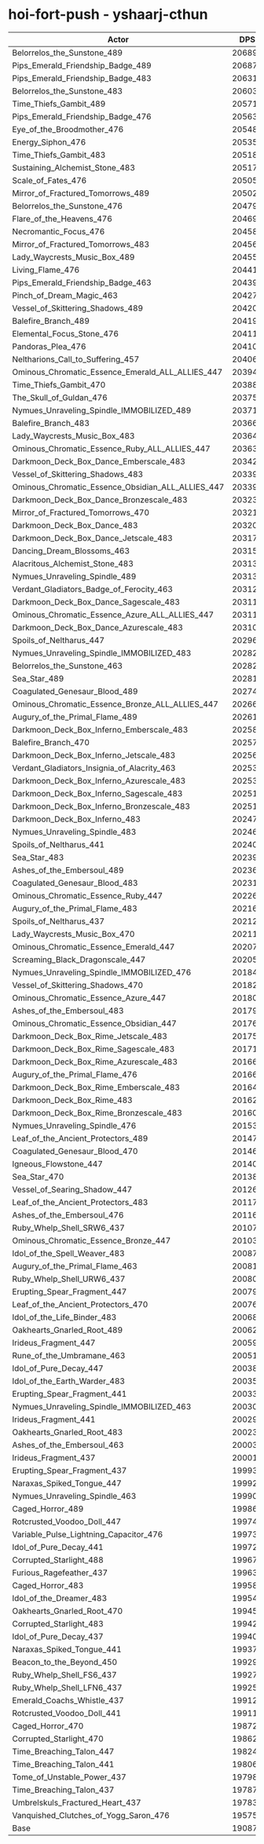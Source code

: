 # hoi-fort-push - yshaarj-cthun
| Actor | DPS | Increase |
|---|:---:|:---:|
|Belorrelos_the_Sunstone_489|206891|8.39%|
|Pips_Emerald_Friendship_Badge_489|206879|8.38%|
|Pips_Emerald_Friendship_Badge_483|206312|8.09%|
|Belorrelos_the_Sunstone_483|206037|7.94%|
|Time_Thiefs_Gambit_489|205711|7.77%|
|Pips_Emerald_Friendship_Badge_476|205636|7.73%|
|Eye_of_the_Broodmother_476|205482|7.65%|
|Energy_Siphon_476|205355|7.58%|
|Time_Thiefs_Gambit_483|205181|7.49%|
|Sustaining_Alchemist_Stone_483|205174|7.49%|
|Scale_of_Fates_476|205058|7.43%|
|Mirror_of_Fractured_Tomorrows_489|205026|7.41%|
|Belorrelos_the_Sunstone_476|204792|7.29%|
|Flare_of_the_Heavens_476|204694|7.24%|
|Necromantic_Focus_476|204581|7.18%|
|Mirror_of_Fractured_Tomorrows_483|204565|7.17%|
|Lady_Waycrests_Music_Box_489|204552|7.16%|
|Living_Flame_476|204412|7.09%|
|Pips_Emerald_Friendship_Badge_463|204391|7.08%|
|Pinch_of_Dream_Magic_463|204275|7.02%|
|Vessel_of_Skittering_Shadows_489|204206|6.98%|
|Balefire_Branch_489|204192|6.97%|
|Elemental_Focus_Stone_476|204113|6.93%|
|Pandoras_Plea_476|204102|6.93%|
|Neltharions_Call_to_Suffering_457|204067|6.91%|
|Ominous_Chromatic_Essence_Emerald_ALL_ALLIES_447|203946|6.85%|
|Time_Thiefs_Gambit_470|203889|6.82%|
|The_Skull_of_Guldan_476|203751|6.74%|
|Nymues_Unraveling_Spindle_IMMOBILIZED_489|203710|6.72%|
|Balefire_Branch_483|203666|6.70%|
|Lady_Waycrests_Music_Box_483|203648|6.69%|
|Ominous_Chromatic_Essence_Ruby_ALL_ALLIES_447|203632|6.68%|
|Darkmoon_Deck_Box_Dance_Emberscale_483|203423|6.57%|
|Vessel_of_Skittering_Shadows_483|203392|6.56%|
|Ominous_Chromatic_Essence_Obsidian_ALL_ALLIES_447|203391|6.56%|
|Darkmoon_Deck_Box_Dance_Bronzescale_483|203231|6.47%|
|Mirror_of_Fractured_Tomorrows_470|203219|6.47%|
|Darkmoon_Deck_Box_Dance_483|203204|6.46%|
|Darkmoon_Deck_Box_Dance_Jetscale_483|203174|6.44%|
|Dancing_Dream_Blossoms_463|203154|6.43%|
|Alacritous_Alchemist_Stone_483|203133|6.42%|
|Nymues_Unraveling_Spindle_489|203132|6.42%|
|Verdant_Gladiators_Badge_of_Ferocity_463|203121|6.41%|
|Darkmoon_Deck_Box_Dance_Sagescale_483|203119|6.41%|
|Ominous_Chromatic_Essence_Azure_ALL_ALLIES_447|203119|6.41%|
|Darkmoon_Deck_Box_Dance_Azurescale_483|203102|6.40%|
|Spoils_of_Neltharus_447|202968|6.33%|
|Nymues_Unraveling_Spindle_IMMOBILIZED_483|202829|6.26%|
|Belorrelos_the_Sunstone_463|202825|6.26%|
|Sea_Star_489|202817|6.25%|
|Coagulated_Genesaur_Blood_489|202747|6.22%|
|Ominous_Chromatic_Essence_Bronze_ALL_ALLIES_447|202669|6.18%|
|Augury_of_the_Primal_Flame_489|202619|6.15%|
|Darkmoon_Deck_Box_Inferno_Emberscale_483|202589|6.14%|
|Balefire_Branch_470|202572|6.13%|
|Darkmoon_Deck_Box_Inferno_Jetscale_483|202564|6.12%|
|Verdant_Gladiators_Insignia_of_Alacrity_463|202538|6.11%|
|Darkmoon_Deck_Box_Inferno_Azurescale_483|202535|6.11%|
|Darkmoon_Deck_Box_Inferno_Sagescale_483|202517|6.10%|
|Darkmoon_Deck_Box_Inferno_Bronzescale_483|202512|6.09%|
|Darkmoon_Deck_Box_Inferno_483|202475|6.08%|
|Nymues_Unraveling_Spindle_483|202464|6.07%|
|Spoils_of_Neltharus_441|202408|6.04%|
|Sea_Star_483|202393|6.03%|
|Ashes_of_the_Embersoul_489|202362|6.02%|
|Coagulated_Genesaur_Blood_483|202314|5.99%|
|Ominous_Chromatic_Essence_Ruby_447|202260|5.96%|
|Augury_of_the_Primal_Flame_483|202164|5.91%|
|Spoils_of_Neltharus_437|202122|5.89%|
|Lady_Waycrests_Music_Box_470|202111|5.88%|
|Ominous_Chromatic_Essence_Emerald_447|202074|5.87%|
|Screaming_Black_Dragonscale_447|202054|5.85%|
|Nymues_Unraveling_Spindle_IMMOBILIZED_476|201842|5.74%|
|Vessel_of_Skittering_Shadows_470|201827|5.74%|
|Ominous_Chromatic_Essence_Azure_447|201802|5.72%|
|Ashes_of_the_Embersoul_483|201797|5.72%|
|Ominous_Chromatic_Essence_Obsidian_447|201765|5.70%|
|Darkmoon_Deck_Box_Rime_Jetscale_483|201756|5.70%|
|Darkmoon_Deck_Box_Rime_Sagescale_483|201715|5.68%|
|Darkmoon_Deck_Box_Rime_Azurescale_483|201669|5.65%|
|Augury_of_the_Primal_Flame_476|201663|5.65%|
|Darkmoon_Deck_Box_Rime_Emberscale_483|201649|5.64%|
|Darkmoon_Deck_Box_Rime_483|201624|5.63%|
|Darkmoon_Deck_Box_Rime_Bronzescale_483|201607|5.62%|
|Nymues_Unraveling_Spindle_476|201536|5.58%|
|Leaf_of_the_Ancient_Protectors_489|201475|5.55%|
|Coagulated_Genesaur_Blood_470|201467|5.55%|
|Igneous_Flowstone_447|201403|5.51%|
|Sea_Star_470|201388|5.51%|
|Vessel_of_Searing_Shadow_447|201263|5.44%|
|Leaf_of_the_Ancient_Protectors_483|201177|5.40%|
|Ashes_of_the_Embersoul_476|201164|5.39%|
|Ruby_Whelp_Shell_SRW6_437|201076|5.34%|
|Ominous_Chromatic_Essence_Bronze_447|201033|5.32%|
|Idol_of_the_Spell_Weaver_483|200876|5.24%|
|Augury_of_the_Primal_Flame_463|200810|5.20%|
|Ruby_Whelp_Shell_URW6_437|200802|5.20%|
|Erupting_Spear_Fragment_447|200794|5.19%|
|Leaf_of_the_Ancient_Protectors_470|200762|5.18%|
|Idol_of_the_Life_Binder_483|200681|5.14%|
|Oakhearts_Gnarled_Root_489|200621|5.10%|
|Irideus_Fragment_447|200592|5.09%|
|Rune_of_the_Umbramane_463|200517|5.05%|
|Idol_of_Pure_Decay_447|200381|4.98%|
|Idol_of_the_Earth_Warder_483|200351|4.96%|
|Erupting_Spear_Fragment_441|200334|4.95%|
|Nymues_Unraveling_Spindle_IMMOBILIZED_463|200306|4.94%|
|Irideus_Fragment_441|200292|4.93%|
|Oakhearts_Gnarled_Root_483|200230|4.90%|
|Ashes_of_the_Embersoul_463|200034|4.80%|
|Irideus_Fragment_437|200015|4.79%|
|Erupting_Spear_Fragment_437|199938|4.75%|
|Naraxas_Spiked_Tongue_447|199922|4.74%|
|Nymues_Unraveling_Spindle_463|199903|4.73%|
|Caged_Horror_489|199868|4.71%|
|Rotcrusted_Voodoo_Doll_447|199745|4.65%|
|Variable_Pulse_Lightning_Capacitor_476|199737|4.64%|
|Idol_of_Pure_Decay_441|199726|4.64%|
|Corrupted_Starlight_488|199671|4.61%|
|Furious_Ragefeather_437|199630|4.58%|
|Caged_Horror_483|199584|4.56%|
|Idol_of_the_Dreamer_483|199544|4.54%|
|Oakhearts_Gnarled_Root_470|199459|4.50%|
|Corrupted_Starlight_483|199420|4.47%|
|Idol_of_Pure_Decay_437|199407|4.47%|
|Naraxas_Spiked_Tongue_441|199373|4.45%|
|Beacon_to_the_Beyond_450|199290|4.41%|
|Ruby_Whelp_Shell_FS6_437|199275|4.40%|
|Ruby_Whelp_Shell_LFN6_437|199259|4.39%|
|Emerald_Coachs_Whistle_437|199128|4.32%|
|Rotcrusted_Voodoo_Doll_441|199113|4.31%|
|Caged_Horror_470|198728|4.11%|
|Corrupted_Starlight_470|198628|4.06%|
|Time_Breaching_Talon_447|198248|3.86%|
|Time_Breaching_Talon_441|198069|3.77%|
|Tome_of_Unstable_Power_437|197989|3.73%|
|Time_Breaching_Talon_437|197877|3.67%|
|Umbrelskuls_Fractured_Heart_437|197830|3.64%|
|Vanquished_Clutches_of_Yogg_Saron_476|195752|2.55%|
|Base|190878|0.00%|
